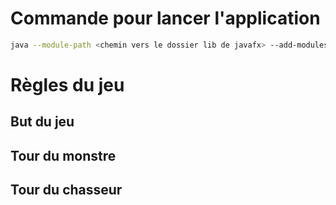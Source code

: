 # Commande pour lancer l'application

```bash
java --module-path <chemin vers le dossier lib de javafx> --add-modules javafx.controls,javafx.fxml -jar G1_SAE3A.jar
```

# Règles du jeu

## But du jeu

## Tour du monstre

## Tour du chasseur